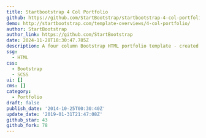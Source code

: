```yaml
---
title: Startbootstrap 4 Col Portfolio
github: https://github.com/StartBootstrap/startbootstrap-4-col-portfolio
demo: http://startbootstrap.com/template-overviews/4-col-portfolio/
author: StartBootstrap
author_link: https://github.com/StartBootstrap
date: 2024-11-28T18:30:47.785Z
description: A four column Bootstrap HTML portfolio template - created by Start Bootstrap
ssg:
  - HTML
css:
  - Bootstrap
  - SCSS
ui: []
cms: []
category:
  - Portfolio
draft: false
publish_date: '2014-10-25T00:30:40Z'
update_date: '2019-01-31T21:47:08Z'
github_star: 43
github_fork: 78
---
```

